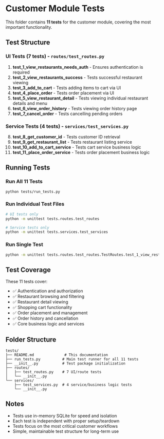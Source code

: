 # Customer Module Tests

This folder contains **11 tests** for the customer module, covering the most important functionality.

## Test Structure

### UI Tests (7 tests) - `routes/test_routes.py`
1. **test_1_view_restaurants_needs_auth** - Ensures authentication is required
2. **test_2_view_restaurants_success** - Tests successful restaurant viewing  
3. **test_3_add_to_cart** - Tests adding items to cart via UI
4. **test_4_place_order** - Tests order placement via UI
5. **test_5_view_restaurant_detail** - Tests viewing individual restaurant details and menu
6. **test_6_view_order_history** - Tests viewing order history page
7. **test_7_cancel_order** - Tests cancelling pending orders

### Service Tests (4 tests) - `services/test_services.py`
8. **test_8_get_customer_id** - Tests customer ID retrieval
9. **test_9_get_restaurant_list** - Tests restaurant listing service
10. **test_10_add_to_cart_service** - Tests cart service business logic
11. **test_11_place_order_service** - Tests order placement business logic

## Running Tests

### Run All 11 Tests
```bash
python tests/run_tests.py
```

### Run Individual Test Files
```bash
# UI tests only
python -m unittest tests.routes.test_routes

# Service tests only  
python -m unittest tests.services.test_services
```

### Run Single Test
```bash
python -m unittest tests.routes.test_routes.TestRoutes.test_1_view_restaurants_needs_auth
```

## Test Coverage

These 11 tests cover:
- ✅ Authentication and authorization
- ✅ Restaurant browsing and filtering
- ✅ Restaurant detail viewing
- ✅ Shopping cart functionality
- ✅ Order placement and management
- ✅ Order history and cancellation
- ✅ Core business logic and services

## Folder Structure

```
tests/
├── README.md              # This documentation
├── run_tests.py          # Main test runner for all 11 tests
├── __init__.py           # Test package initialization
├── routes/
│   ├── test_routes.py    # 7 UI/route tests
│   └── __init__.py
└── services/
    ├── test_services.py  # 4 service/business logic tests
    └── __init__.py
```

## Notes

- Tests use in-memory SQLite for speed and isolation
- Each test is independent with proper setup/teardown
- Tests focus on the most critical customer workflows
- Simple, maintainable test structure for long-term use  

